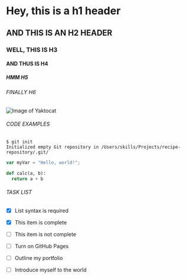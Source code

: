 # Hey, this is a h1 header
## AND THIS IS AN H2 HEADER
### WELL, THIS IS H3
#### AND THUS IS H4
##### HMM H5
###### FINALLY H6


![Image of Yaktocat](https://octodex.github.com/images/yaktocat.png)

###### CODE EXAMPLES

```
$ git init
Initialized empty Git repository in /Users/skills/Projects/recipe-repository/.git/
```

``` javascript
var myVar = "Hello, world!";
```

``` python
def calc(a, b):
  return a + b
```


###### TASK LIST

- [x] List syntax is required
- [x] This item is complete
- [ ] This item is not complete

- [ ] Turn on GitHub Pages
- [ ] Outline my portfolio
- [ ] Introduce myself to the world
